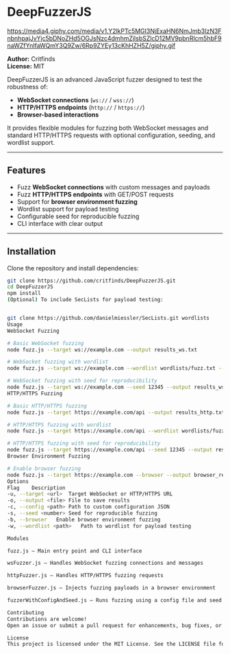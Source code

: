 # DeepFuzzerJS

https://media4.giphy.com/media/v1.Y2lkPTc5MGI3NjExaHN6NmJmb3IzN3FnbnhpajJvYjc5bDNoZHd5OGJsNzc4dmhmZjlsbSZlcD12MV9pbnRlcm5hbF9naWZfYnlfaWQmY3Q9Zw/6Rp9ZYEy13cKhHZH5Z/giphy.gif

**Author:** Critfinds  
**License:** MIT  

DeepFuzzerJS is an advanced JavaScript fuzzer designed to test the robustness of:

- **WebSocket connections** (`ws://` / `wss://`)  
- **HTTP/HTTPS endpoints** (`http://` / `https://`)  
- **Browser-based interactions**  

It provides flexible modules for fuzzing both WebSocket messages and standard HTTP/HTTPS requests with optional configuration, seeding, and wordlist support.

---

## Features

- Fuzz **WebSocket connections** with custom messages and payloads  
- Fuzz **HTTP/HTTPS endpoints** with GET/POST requests  
- Support for **browser environment fuzzing**  
- Wordlist support for payload testing  
- Configurable seed for reproducible fuzzing  
- CLI interface with clear output

---

## Installation

Clone the repository and install dependencies:

```bash
git clone https://github.com/critfinds/DeepFuzzerJS.git
cd DeepFuzzerJS
npm install
(Optional) To include SecLists for payload testing:


git clone https://github.com/danielmiessler/SecLists.git wordlists
Usage
WebSocket Fuzzing

# Basic WebSocket fuzzing
node fuzz.js --target ws://example.com --output results_ws.txt

# WebSocket fuzzing with wordlist
node fuzz.js --target ws://example.com --wordlist wordlists/fuzz.txt --output results_ws.txt

# WebSocket fuzzing with seed for reproducibility
node fuzz.js --target ws://example.com --seed 12345 --output results_ws.txt
HTTP/HTTPS Fuzzing

# Basic HTTP/HTTPS fuzzing
node fuzz.js --target https://example.com/api --output results_http.txt

# HTTP/HTTPS fuzzing with wordlist
node fuzz.js --target https://example.com/api --wordlist wordlists/fuzz.txt --output results_http.txt

# HTTP/HTTPS fuzzing with seed for reproducibility
node fuzz.js --target https://example.com/api --seed 12345 --output results_http.txt
Browser Environment Fuzzing

# Enable browser fuzzing
node fuzz.js --target https://example.com --browser --output browser_results.txt
Options
Flag	Description
-u, --target <url>	Target WebSocket or HTTP/HTTPS URL
-o, --output <file>	File to save results
-c, --config <path>	Path to custom configuration JSON
-s, --seed <number>	Seed for reproducible fuzzing
-b, --browser	Enable browser environment fuzzing
-w, --wordlist <path>	Path to wordlist for payload testing

Modules

fuzz.js – Main entry point and CLI interface

wsFuzzer.js – Handles WebSocket fuzzing connections and messages

httpFuzzer.js – Handles HTTP/HTTPS fuzzing requests

browserFuzzer.js – Injects fuzzing payloads in a browser environment

fuzzerWithConfigAndSeed.js – Runs fuzzing using a config file and seed

Contributing
Contributions are welcome!
Open an issue or submit a pull request for enhancements, bug fixes, or additional modules.

License
This project is licensed under the MIT License. See the LICENSE file for details.
